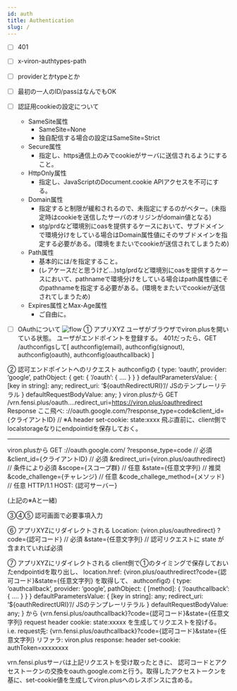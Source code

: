 ```yaml
---
id: auth
title: Authentication
slug: /
---
```


- [ ] 401
- [ ] x-viron-authtypes-path
- [ ] providerとかtypeとか
- [ ] 最初の一人のID/passはなんでもOK
- [ ] 認証用cookieの設定について
  - SameSite属性
    - SameSite=None
    - 独自配信する場合の設定はSameSite=Strict
  - Secure属性
    - 指定し、https通信上のみでcookieがサーバに送信されるようにすること。
  - HttpOnly属性
    - 指定し、JavaScriptのDocument.cookie APIアクセスを不可にする。
  - Domain属性
    - 指定すると制限が緩和されるので、未指定にするのがベター。(未指定時はcookieを送信したサーバのオリジンがdomain値となる)
    - stg/prdなど環境別にoasを提供するケースにおいて、サブドメインで環境分けをしている場合はDomain属性値にそのサブドメインを指定する必要がある。(環境をまたいでcookieが送信されてしまうため)
  - Path属性
    - 基本的には/を指定すること。
    - (レアケースだと思うけど...)stg/prdなど環境別にoasを提供するケースにおいて、pathnameで環境分けをしている場合はpath属性値にそのpathnameを指定する必要がある。(環境をまたいでcookieが送信されてしまうため)
  - Expires属性とMax-Age属性
    - ご自由に。
- [ ] OAuthについて
![flow](https://camo.qiitausercontent.com/cbceb0f0e391aeeb9220c484838d0c13e730c75d/68747470733a2f2f71696974612d696d6167652d73746f72652e73332e616d617a6f6e6177732e636f6d2f302f3130363034342f64393131396632312d373336642d643565642d393634642d3330363861663066636465392e706e67)
① アプリXYZ
ユーザがブラウザでviron.plusを開いている状態。
ユーザがエンドポイントを登録する。
401だったら、GET /authconfigsして[ authconfig(email), authconfig(signout), authconfig(oauth), authconfig(oauthcallback)  ]


② 認可エンドポイントへのリクエスト
authconfigの
{
  type: ‘oauth’,
  provider: ‘google’,
  pathObject: {
    get: {
      ‘/oauth’: { …. }
    }
  }
  defaultParametersValue: {
    [key in string]: any;
    redirect_uri: ‘${oauthRedirectURI}’// JSのテンプレーリテラル
  }
  defaultRequestBodyValue: any;
}
viron.plusから
GET /vrn.fensi.plus/oauth….redirect_uri=https://viron.plus/oauthredirect
Response
  ここ飛べ: ://oauth.google.com/?response_type=code&client_id={クライアントID} // ※A
  header
    set-cookie: state:xxxx
飛ぶ直前に、client側でlocalstorageなりにendpointidを保存しておく。

-------
viron.plusから
GET ://oauth.google.com/
  ?response_type=code            // 必須
  &client_id={クライアントID}      // 必須
  &redirect_uri={viron.plus/oauthredirect}  // 条件により必須
  &scope={スコープ群}              // 任意
  &state={任意文字列}              // 推奨
  &code_challenge={チャレンジ}     // 任意
  &code_challege_method={メソッド} // 任意
  HTTP/1.1
HOST: {認可サーバー}

(上記の※Aと一緒)

③④⑤ 認可画面で必要事項入力

⑥ アプリXYZにリダイレクトされる
Location: {viron.plus/oauthredirect}
  ?code={認可コード}        // 必須
  &state={任意文字列}       // 認可リクエストに state が含まれていれば必須

⑦ アプリXYZにリダイレクトされる
client側で①のタイミングで保存しておいたendpointidを取り出し、
location.href: {viron.plus/oauthredirect?code={認可コード}&state={任意文字列}
を取得して、
authconfigの
{
  type: ‘oauthcallback’,
  provider: ‘google’,
  pathObject: {
    [method]: {
      ‘/oauthcallback’: { …. }
    }
  }
  defaultParametersValue: {
    [key in string]: any;
    redirect_uri: ‘${oauthRedirectURI}’// JSのテンプレーリテラル
  }
  defaultRequestBodyValue: any;
}
から
{vrn.fensi.plus/oauthcallback}?code={認可コード}&state={任意文字列}
request header
  cookie: state:xxxxx
を生成してリクエストを投げる。
i.e.
request先: {vrn.fensi.plus/oauthcallback}?code={認可コード}&state={任意文字列}
リファラ: viron.plus
response:
  header
    set-cookie: authToken=xxxxxxxx

vrn.fensi.plusサーバは上記リクエストを受け取ったときに、
認可コードとアクセストークンの交換をoauth.google.comと行う。取得したアクセストークンを基に、set-cookie値を生成してviron.plusへのレスポンスに含める。
